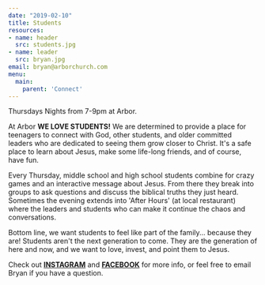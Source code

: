 ```yaml
---
date: "2019-02-10"
title: Students
resources:
- name: header
  src: students.jpg
- name: leader
  src: bryan.jpg
email: bryan@arborchurch.com
menu:
  main:
    parent: 'Connect'
---
```


Thursdays Nights from 7-9pm at Arbor.

At Arbor **WE LOVE STUDENTS!** We are determined to provide a place for teenagers to connect with God, other students, and older committed leaders who are dedicated to seeing them grow closer to Christ. It's a safe place to learn about Jesus, make some life-long friends, and of course, have fun.

Every Thursday, middle school and high school students combine for crazy games and an interactive message about Jesus. From there they break into groups to ask questions and discuss the biblical truths they just heard.  Sometimes the evening extends into 'After Hours' (at local restaurant) where the leaders and students who can make it continue the chaos and conversations.

Bottom line, we want students to feel like part of the family... because they are! Students aren't the next generation to come. They are the generation of here and now, and we want to love, invest, and point them to Jesus.

Check out **[INSTAGRAM](https://www.instagram.com/arborstudents/)** and **[FACEBOOK](https://www.facebook.com/arborSTUDENTS/)** for more info, or feel free to email Bryan if you have a question.


